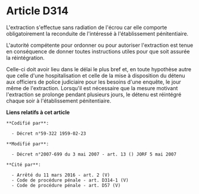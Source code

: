 # Article D314

L'extraction s'effectue sans radiation de l'écrou car elle comporte obligatoirement la reconduite de l'intéressé à
l'établissement pénitentiaire. 

L'autorité compétente pour ordonner ou pour autoriser l'extraction est tenue en conséquence de donner toutes instructions
utiles pour que soit assurée la réintégration. 

Celle-ci doit avoir lieu dans le délai le plus bref et, en toute hypothèse autre que celle d'une hospitalisation et celle de
la mise à disposition du détenu aux officiers de police judiciaire pour les besoins d'une enquête, le jour même de
l'extraction. Lorsqu'il est nécessaire que la mesure motivant l'extraction se prolonge pendant plusieurs jours, le détenu est
réintégré chaque soir à l'établissement pénitentiaire.

**Liens relatifs à cet article**

	**Codifié par**:

	  - Décret n°59-322 1959-02-23

	**Modifié par**:

	  - Décret n°2007-699 du 3 mai 2007 - art. 13 () JORF 5 mai 2007

	**Cité par**:

	  - Arrêté du 11 mars 2016 - art. 2 (V)
	  - Code de procédure pénale - art. D314-1 (V)
	  - Code de procédure pénale - art. D57 (V)
